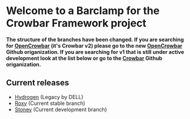 # Welcome to a Barclamp for the Crowbar Framework project

**The structure of the branches have been changed. If you are searching for
[OpenCrowbar](https://github.com/OpenCrowbar) (it's Crowbar v2) please go to
the new [OpenCrowbar](https://github.com/OpenCrowbar) Github origanization.
If you are searching for v1 that is still under active development look at
the list below or go to the [Crowbar](https://github.com/Crowbar) Github
origanization.**


## Current releases

* [Hydrogen](https://github.com/crowbar/barclamp-openstack/tree/release/hydrogen/master) (Legacy by DELL)
* [Roxy](https://github.com/crowbar/barclamp-openstack/tree/release/roxy/master) (Current stable branch)
* [Stoney](https://github.com/crowbar/barclamp-openstack/tree/release/stoney/master) (Current development branch)
